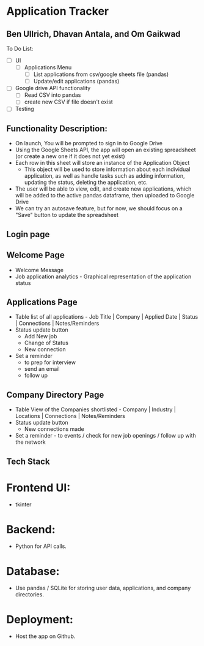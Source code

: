 # Application Tracker
## Ben Ullrich, Dhavan Antala, and Om Gaikwad

To Do List:
- [ ] UI
  - [ ] Applications Menu
    - [ ] List applications from csv/google sheets file (pandas)
    - [ ] Update/edit applications (pandas)
- [ ] Google drive API functionality
  - [ ] Read CSV into pandas
  - [ ] create new CSV if file doesn't exist
- [ ] Testing

## Functionality Description:
- On launch, You will be prompted to sign in to Google Drive
- Using the Google Sheets API, the app will open an existing spreadsheet (or create a new one if it does not yet exist)
- Each row in this sheet will store an instance of the Application Object
  - This object will be used to store information about each individual application, as well as handle tasks such as adding information, updating the status, deleting the application, etc.
- The user will be able to view, edit, and create new applications, which will be added to the active pandas dataframe, then uploaded to Google Drive
- We can try an autosave feature, but for now, we should focus on a "Save" button to update the spreadsheet

## Login page

## Welcome Page
- Welcome Message
- Job application analytics - Graphical representation of the application status

## Applications Page
- Table list of all applications - Job Title | Company | Applied Date | Status | Connections | Notes/Reminders
- Status update button 
  - Add New job
  - Change of Status
  - New connection
- Set a reminder
  - to prep for interview
  - send an email
  - follow up
    

## Company Directory Page
- Table View of the Companies shortlisted - Company | Industry | Locations | Connections | Notes/Reminders
- Status update button
  - New connections made
- Set a reminder - to events / check  for new job openings / follow up with the network 

## Tech Stack

# Frontend UI:
- tkinter

# Backend:
- Python for API calls.

# Database:
- Use pandas / SQLite for storing user data, applications, and company directories.

# Deployment:
- Host the app on Github.

